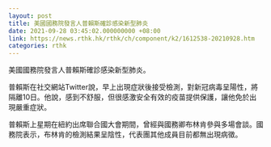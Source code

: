 ```yaml
---
layout: post
title: 美國國務院發言人普賴斯確診感染新型肺炎
date: 2021-09-28 03:45:02.000000000 +08:00
link: https://news.rthk.hk/rthk/ch/component/k2/1612538-20210928.htm
categories: rthk
---
```


美國國務院發言人普賴斯確診感染新型肺炎。

普賴斯在社交網站Twitter說，早上出現症狀後接受檢測，對新冠病毒呈陽性，將隔離10日。他說，感到不舒服，但很感激安全有效的疫苗提供保護，讓他免於出現嚴重症狀。

普賴斯上星期在紐約出席聯合國大會期間，曾經與國務卿布林肯參與多場會談。國務院表示，布林肯的檢測結果呈陰性，代表團其他成員目前都無出現病徵。
